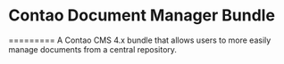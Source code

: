 # Contao Document Manager Bundle
=========
A Contao CMS 4.x bundle that allows users to more easily manage documents from a central repository.